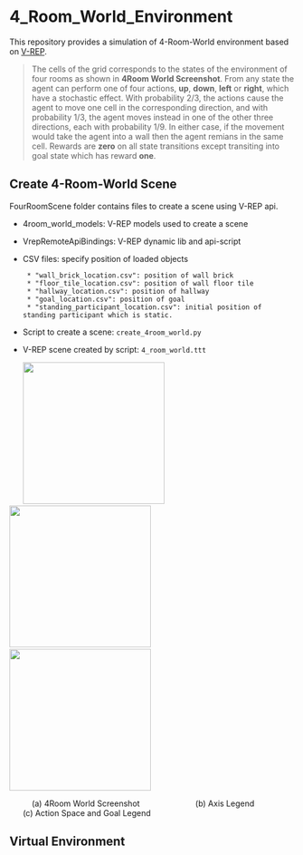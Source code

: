 # 4_Room_World_Environment
This repository provides a simulation of 4-Room-World environment based on [V-REP](http://www.coppeliarobotics.com).

>The cells of the grid corresponds to the states of the environment of four rooms as shown in **4Room World Screenshot**. From any state the agent can perform one of four actions, **up**, **down**, **left** or **right**, which have a stochastic effect. With probability 2/3, the actions cause the agent to move one cell in the corresponding direction, and with probability 1/3, the agent moves instead in one of the other three directions, each with probability 1/9. In either case, if the movement would take the agent into a wall then the agent remians in the same cell. Rewards are **zero** on all state transitions except transiting into goal state which has reward **one**. 

## Create 4-Room-World Scene
  FourRoomScene folder contains files to create a scene using V-REP api.
   
  * 4room_world_models: V-REP models used to create a scene
      
  * VrepRemoteApiBindings: V-REP dynamic lib and api-script
      
  * CSV files: specify position of loaded objects
  
         * "wall_brick_location.csv": position of wall brick
         * "floor_tile_location.csv": position of wall floor tile
         * "hallway_location.csv": position of hallway
         * "goal_location.csv": position of goal
         * "standing_participant_location.csv": initial position of standing participant which is static.
         
  * Script to create a scene:
    `create_4room_world.py`
    
  * V-REP scene created by script: `4_room_world.ttt`
  
&nbsp; &nbsp; &nbsp; <img src="https://github.com/LinghengMeng/4_Room_World_Environment/blob/master/Images/4Room_scene2.png" width="250" height="250" />     &nbsp;  <img src="https://github.com/LinghengMeng/4_Room_World_Environment/blob/master/Images/4Room_axis_Legend.png" width="250" height="250" />  &nbsp; <img src="https://github.com/LinghengMeng/4_Room_World_Environment/blob/master/Images/4Room_Legend.png"  height="250" /> 

&nbsp; &nbsp; &nbsp; &nbsp; &nbsp; (a) 4Room World Screenshot  &nbsp; &nbsp; &nbsp; &nbsp; &nbsp; &nbsp; &nbsp; &nbsp; &nbsp; &nbsp; &nbsp; &nbsp; (b) Axis Legend &nbsp; &nbsp; &nbsp; &nbsp; &nbsp; &nbsp; &nbsp; &nbsp; &nbsp; &nbsp; &nbsp; &nbsp; (c) Action Space and Goal Legend

## Virtual Environment
